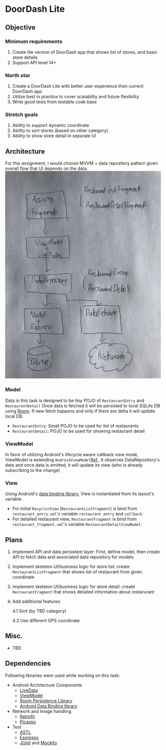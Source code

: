 # DoorDash Lite

## Objective

### Minimum requirements
1. Create lite version of DoorDash app that shows list of stores, and basic store details
2. Support API level 14+

### North star
1. Create a DoorDash Lite with better user experience then current DoorDash app
2. Utilize best in practice to cover scalability and future flexibility
3. Write good tests from testable code base

### Stretch goals
1. Ability to support dynamic coordinate
2. Ability to sort stores (based on other category)
3. Ability to show store detail in separate UI

## Architecture
For this assignment, I would choose MVVM + data repository pattern given overall flow that UI depends on the data.
![High Level Design](./IMG_0862.JPG "high level design")

### Model
Data in this task is designed to be tiny POJO of `RestaurantEntry` and `RestaurantDetail` Once data is fetched it will be persisted to local SQLite DB using [Room](https://developer.android.com/topic/libraries/architecture/room.html). If new fetch happens and only if there are delta it will update local DB.
- `RestaurantEntry`: Small POJO to be used for list of restaurants
- `RestaurantDetail`: POJO to be used for showing restaurant detail
 
### ViewModel
In favor of utilizing Android's lifecycle aware callback view mode, ViewModel is extending `AndroidViewModel`[Ref.](https://developer.android.com/reference/android/arch/lifecycle/AndroidViewModel.html). It observes DataRepository's data and once data is emitted, it will update its view (who is already subscribing to the change)

### View
Using Android's [data binding library](https://developer.android.com/topic/libraries/data-binding/index.html), View is instantiated from its layout's variable. 
- For initial `RecyclerView` (`RestaurantListFragment`) is bind from `restaurant_entry.xml`'s variable `restaurant_entry` and `callback`.
- For detailed restaurant view, `RestaurantFragment` is bind from `restaurant_fragment.xml`'s variable `RestaurantDetailViewModel`.

## Plans
1. Implement API and data persistent layer: First, define model, then create API to fetch data and associated data repository for models
2. Implement skeleton UI/business logic for store list: create `RestaurantListFragment` that shows list of restaurant from given coordinate
3. Implement skeleton UI/business logic for store detail: create `RestaurantFragment` that shows detailed information about restarurant
4. Add additional features:

    4.1 Sort (by TBD category)
    
    4.2 Use different GPS coordinate

## Misc.
- TBD

## Dependencies
Following libraries were used while working on this task:
- Android Architecture Components
    - [LiveData](https://developer.android.com/topic/libraries/architecture/livedata.html)
    - [ViewModel](https://developer.android.com/topic/libraries/architecture/viewmodel.html)
    - [Room Persistence Library](https://developer.android.com/topic/libraries/architecture/room.html)
    - [Android Data Binding library](https://developer.android.com/topic/libraries/data-binding/index.html)
- Network and Image handling
    - [Retrofit](http://square.github.io/retrofit/) 
    - [Picasso](https://github.com/square/picasso/)
- Test
    - [ASTL](https://developer.android.com/topic/libraries/testing-support-library/index.html)
    - [Espresso](https://developer.android.com/training/testing/espresso/index.html)
    - [JUnit](https://developer.android.com/training/testing/unit-testing/local-unit-tests.html) and [Mockito](https://github.com/mockito/mockito)
